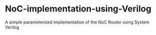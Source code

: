 # NoC-implementation-using-Verilog
A simple parameterized implementation of the NoC Router using System Verilog
